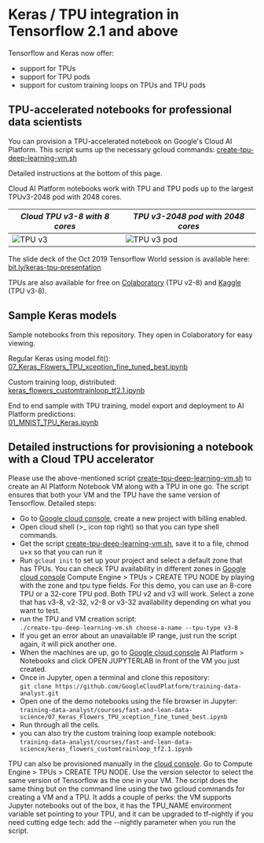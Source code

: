 # Keras / TPU integration in Tensorflow 2.1 and above

 Tensorflow and Keras now offer:
 * support for TPUs
 * support for TPU pods
 * support for custom training loops on TPUs and TPU pods
 
 ## TPU-accelerated notebooks for professional data scientists
 
 You can  provision a TPU-accelerated notebook on Google's Cloud AI Platform. This script sums up the necessary gcloud commands:
 [create-tpu-deep-learning-vm.sh](https://raw.githubusercontent.com/GoogleCloudPlatform/training-data-analyst/master/courses/fast-and-lean-data-science/create-tpu-deep-learning-vm.sh)
 
 Detailed instructions at the bottom of this page.
 
 Cloud AI Platform notebooks work with TPU and TPU pods up to the largest TPUv3-2048 pod with 2048 cores.
 
 | *Cloud TPU v3-8 with 8 cores* | *TPU v3-2048 pod with 2048 cores* |
 | --- | --- |
 | ![TPU v3](https://cloud.google.com/images/products/tpu/cloud-tpu-v3-img_2x.png)  | ![TPU v3 pod](https://cloud.google.com/images/products/tpu/google-cloud-ai.png) |
  
The slide deck of the Oct 2019 Tensorflow World session is available here: 
 [bit.ly/keras-tpu-presentation](https://docs.google.com/presentation/d/e/2PACX-1vRqvlSpX5CVRC2oQ_e_nRNahOSPoDVL6I36kdjuPR_4y_tCPb-_k98Du1QXBwx4sBvVrzsCPulmuPn8/pub)
 
 TPUs are also available for free on [Colaboratory](https://colab.sandbox.google.com/github/GoogleCloudPlatform/training-data-analyst/blob/master/courses/fast-and-lean-data-science/07_Keras_Flowers_TPU_xception_fine_tuned_best.ipynb) (TPU v2-8)
 and [Kaggle](https://www.kaggle.com/mgornergoogle/five-flowers-with-keras-and-xception-on-tpu) (TPU v3-8).

## Sample Keras models

Sample notebooks from this repository. They open in Colaboratory for easy viewing. 

Regular Keras using model.fit():<br/>
[07_Keras_Flowers_TPU_xception_fine_tuned_best.ipynb](https://colab.sandbox.google.com/github/GoogleCloudPlatform/training-data-analyst/blob/master/courses/fast-and-lean-data-science/07_Keras_Flowers_TPU_xception_fine_tuned_best.ipynb)

Custom training loop, distributed:<br/>
[keras_flowers_customtrainloop_tf2.1.ipynb](https://colab.research.google.com/github/GoogleCloudPlatform/training-data-analyst/blob/master/courses/fast-and-lean-data-science/keras_flowers_customtrainloop_tf2.1.ipynb)

 End to end sample with TPU training, model export and deployment to AI Platform predictions:<br/>
 [01_MNIST_TPU_Keras.ipynb](https://colab.research.google.com/github/GoogleCloudPlatform/training-data-analyst/blob/master/courses/fast-and-lean-data-science/01_MNIST_TPU_Keras.ipynb)  

## Detailed instructions for provisioning a notebook with a Cloud TPU accelerator

Please use the above-mentioned script [create-tpu-deep-learning-vm.sh](https://raw.githubusercontent.com/GoogleCloudPlatform/training-data-analyst/master/courses/fast-and-lean-data-science/create-tpu-deep-learning-vm.sh)
to create an AI Platform Notebook VM along with a TPU in one go.
The script ensures that both your VM and the TPU have the same version of Tensorflow. Detailed steps:

 * Go to [Google cloud console](https://console.cloud.google.com/), create a new project with billing enabled.
 * Open cloud shell (>_ icon top right) so that you can type shell commands.
 * Get the script [create-tpu-deep-learning-vm.sh](https://raw.githubusercontent.com/GoogleCloudPlatform/training-data-analyst/master/courses/fast-and-lean-data-science/create-tpu-deep-learning-vm.sh), save it to a file, chmod u+x so that you can run it
 * Run `gcloud init` to set up your project and select a default zone that
 has TPUs. You can check TPU availability in different zones in [Google cloud console](https://console.cloud.google.com/)
 Compute Engine > TPUs > CREATE TPU NODE by playing with the zone and tpu type fields. For this
 demo, you can use an 8-core TPU or a 32-core TPU pod. Both TPU v2 and v3 will work.
 Select a zone that has v3-8, v2-32, v2-8 or v3-32 availability depending on what you want to test.
 * run the TPU and VM creation script:<br/>
 `./create-tpu-deep-learning-vm.sh choose-a-name --tpu-type v3-8`
 * If you get an error about an unavailable IP range, just run the script again, it will pick another one.
 * When the machines are up, go to [Google cloud console](https://console.cloud.google.com/) AI Platform > Notebooks
 and click OPEN JUPYTERLAB in front of the VM you just created.
 * Once in Jupyter, open a terminal and clone this repository:<br/>
 `git clone https://github.com/GoogleCloudPlatform/training-data-analyst.git`
 * Open one of the demo notebooks using the file browser in Jupyter:<br/>
 `training-data-analyst/courses/fast-and-lean-data-science/07_Keras_Flowers_TPU_xception_fine_tuned_best.ipynb`
 * Run through all the cells.
 * you can also try the custom training loop example notebook:<br/>
 `training-data-analyst/courses/fast-and-lean-data-science/keras_flowers_customtrainloop_tf2.1.ipynb`

TPU can also be provisioned manually in the [cloud console](https://console.cloud.google.com/). Go to
Compute Engine > TPUs > CREATE TPU NODE. Use the version selector to select the same version of Tensorflow as the one in your VM.
The script does the same thing but on the command line using the two
gcloud commands for creating a VM and a TPU. It adds a couple of perks:
the VM supports Jupyter notebooks out of the box, it has the TPU_NAME environment variable set pointing to your TPU,
and it can be upgraded to tf-nightly if you need cutting edge tech: add the --nightly parameter when you run the script.